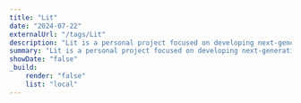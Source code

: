 ```yaml
---
title: "Lit"
date: "2024-07-22"
externalUrl: "/tags/Lit"
description: "Lit is a personal project focused on developing next-generation illuminated headwear that integrates advanced electronics for dynamic lighting effects. The project encompasses several key developments, making use of custom electronics, and the EspressIf series of ESP8266 and ESP32 microcontrollers."
summary: "Lit is a personal project focused on developing next-generation illuminated headwear that integrates advanced electronics for dynamic lighting effects. The project encompasses several key developments, making use of custom electronics, and the EspressIf series of ESP8266, ESP32, and ESP32-S3 microcontrollers."
showDate: "false"
_build:
    render: "false"
    list: "local"
---
```


